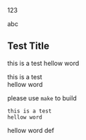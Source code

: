 
123

abc

## Test Title

this is a test
hellow word

this is a test<br>
hellow word<br>

please use ``make`` to build<br>

```
this is a test
hellow word
```
hellow word
def

